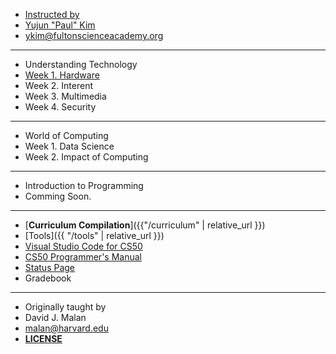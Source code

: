 
* [Instructed by](#)
* [Yujun "Paul" Kim](https://paulkim.me)
* [ykim@fultonscienceacademy.org](mailto:ykim@fultonscienceacademy.org)

***

* Understanding Technology
* [Week 1. Hardware](../curriculum/understanding_technology/hardware/)
* Week 2. Interent
* Week 3. Multimedia
* Week 4. Security

***

* World of Computing
* Week 1. Data Science
* Week 2. Impact of Computing

***

* Introduction to Programming
* Comming Soon.

***

* [**Curriculum Compilation**]({{"/curriculum" | relative_url }})
* [Tools]({{ "/tools" | relative_url }})
* [Visual Studio Code for CS50](https://code.cs50.io/)
* [CS50 Programmer's Manual](https://man.cs50.io/)
* [Status Page](https://cs50.statuspage.io/)
* Gradebook

***

* Originally taught by
* David J. Malan
* malan@harvard.edu
* [**LICENSE**](https://cs50.harvard.edu/x/2023/license/)
